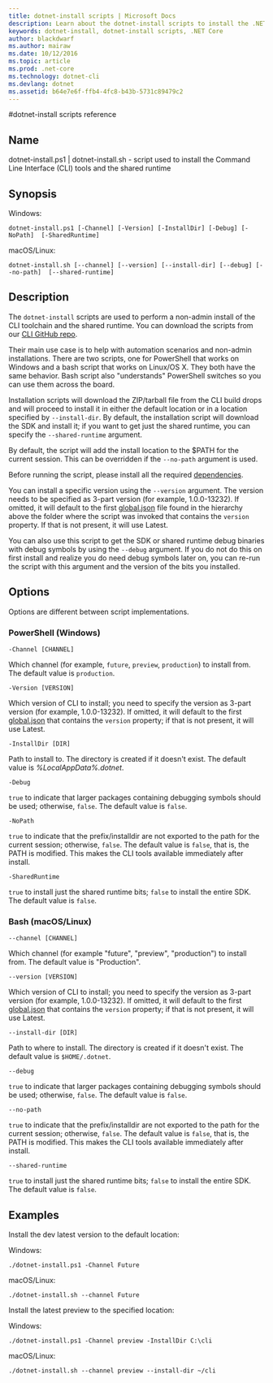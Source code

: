 ```yaml
---
title: dotnet-install scripts | Microsoft Docs
description: Learn about the dotnet-install scripts to install the .NET Core CLI tools and the shared runtime. 
keywords: dotnet-install, dotnet-install scripts, .NET Core
author: blackdwarf
ms.author: mairaw
ms.date: 10/12/2016
ms.topic: article
ms.prod: .net-core
ms.technology: dotnet-cli
ms.devlang: dotnet
ms.assetid: b64e7e6f-ffb4-4fc8-b43b-5731c89479c2
---
```


#dotnet-install scripts reference

## Name
dotnet-install.ps1 | dotnet-install.sh - script used to install the Command Line Interface (CLI) tools and the shared runtime

## Synopsis
Windows:

`dotnet-install.ps1 [-Channel] [-Version]
    [-InstallDir] [-Debug] [-NoPath] 
    [-SharedRuntime]`

macOS/Linux:

`dotnet-install.sh [--channel] [--version]
    [--install-dir] [--debug] [--no-path] 
    [--shared-runtime]`

## Description
The `dotnet-install` scripts are used to perform a non-admin install of the CLI toolchain and the shared runtime. You can download the scripts from our [CLI GitHub repo](https://github.com/dotnet/cli/tree/rel/1.0.0-preview2/scripts/obtain). 

Their main use case is to help with automation scenarios and non-admin installations. There are two scripts, one for PowerShell that works on Windows and a bash script that works on Linux/OS X. They both have the same behavior. Bash script also "understands" PowerShell switches so you can use them across the board. 

Installation scripts will download the ZIP/tarball file from the CLI build drops and will proceed to install it in either the default location or in a location specified by `--install-dir`. By default, the installation script 
will download the SDK and install it; if you want to get just the shared runtime, you can specify the `--shared-runtime` argument. 

By default, the script will add the install location to the $PATH for the current session. This can be overridden if the `--no-path` argument is used. 

Before running the script, please install all the required [dependencies](https://github.com/dotnet/core/blob/master/Documentation/prereqs.md).

You can install a specific version using the `--version` argument. The version needs to be specified as 3-part version (for example, 1.0.0-13232). If omitted, it will default to the first [global.json](global-json.md) file found in the hierarchy above the folder where the script was invoked that contains the `version` property. If that is not present, it will use Latest.

You can also use this script to get the SDK or shared runtime debug binaries with debug symbols by using the `--debug` argument. If you do not do this on first install and realize you do need debug symbols later on, you can re-run the script with this argument and the version of the bits you installed. 

## Options
Options are different between script implementations. 

### PowerShell (Windows)
`-Channel [CHANNEL]`

Which channel (for example, `future`, `preview`, `production`) to install from. The default value is `production`.

`-Version [VERSION]`

Which version of CLI to install; you need to specify the version as 3-part version (for example, 1.0.0-13232). If omitted, it will default to the first [global.json](global-json.md) that contains the `version` property; if that is not present, it will use Latest. 	

`-InstallDir [DIR]`

Path to install to. The directory is created if it doesn't exist. The default value is *%LocalAppData%\.dotnet*.

`-Debug`

`true` to indicate that larger packages containing debugging symbols should be used; otherwise, `false`. The default value is `false`.

`-NoPath`

`true` to indicate that the prefix/installdir are not exported to the path for the current session; otherwise, `false`. 
The default value is `false`, that is, the PATH is modified. 
This makes the CLI tools available immediately after install. 

`-SharedRuntime`

`true` to install just the shared runtime bits; `false` to install the entire SDK. The default value is `false`.

### Bash (macOS/Linux)
`--channel [CHANNEL]`

Which channel (for example "future", "preview", "production") to install from. The default value is "Production".

`--version [VERSION]`

Which version of CLI to install; you need to specify the version as 3-part version (for example, 1.0.0-13232). If omitted, it will default to the first [global.json](global-json.md) that contains the `version` property; if that is not present, it will use Latest. 	

`--install-dir [DIR]`

Path to where to install. The directory is created if it doesn't exist. The default value is `$HOME/.dotnet`.

`--debug`

`true` to indicate that larger packages containing debugging symbols should be used; otherwise, `false`. The default value is `false`.

`--no-path`

`true` to indicate that the prefix/installdir are not exported to the path for the current session; otherwise, `false`. 
The default value is `false`, that is, the PATH is modified. 
This makes the CLI tools available immediately after install.  

`--shared-runtime`

`true` to install just the shared runtime bits; `false` to install the entire SDK. The default value is `false`.

## Examples

Install the dev latest version to the default location:

Windows:

`./dotnet-install.ps1 -Channel Future`

macOS/Linux:

`./dotnet-install.sh --channel Future`

Install the latest preview to the specified location:

Windows:

`./dotnet-install.ps1 -Channel preview -InstallDir C:\cli`

macOS/Linux:

`./dotnet-install.sh --channel preview --install-dir ~/cli`
